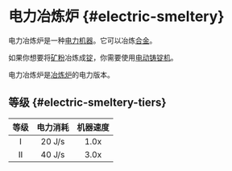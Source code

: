 # 电力冶炼炉 {#electric-smeltery}

电力冶炼炉是一种[电力机器](/Electric-Machines#machines)。它可以冶炼[合金](/Ingots#Alloys)。

如果你想要将[矿粉](/Dusts)冶炼成[锭](/Ingots)，你需要使用[电动铸锭机](/Electric-Ingot-Factory)。

电力冶炼炉是[冶炼炉](/Smeltery)的电力版本。

## 等级 {#electric-smeltery-tiers}

| 等级 | 电力消耗 | 机器速度 |
| :--: | :----: | :--------------: |
| I    | 20 J/s | 1.0x             |
| II   | 40 J/s | 3.0x             |
